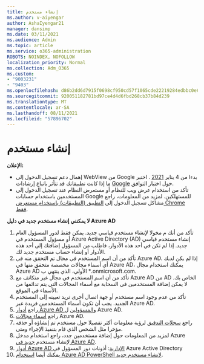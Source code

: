 ```yaml
---
title: إنشاء مستخدم
ms.author: v-aiyengar
author: AshaIyengar21
manager: dansimp
ms.date: 03/11/2021
ms.audience: Admin
ms.topic: article
ms.service: o365-administration
ROBOTS: NOINDEX, NOFOLLOW
localization_priority: Normal
ms.collection: Adm_O365
ms.custom:
- "9003231"
- "9403"
ms.openlocfilehash: d86b2dd6d7915f0698cf950cd57f1065cde22219284edbbc0e64f3a5e69ff252
ms.sourcegitcommit: 920051182781bd97ce4d4d6fbd268cb37b84d239
ms.translationtype: MT
ms.contentlocale: ar-SA
ms.lasthandoff: 08/11/2021
ms.locfileid: "57896702"
---
```

# <a name="create-user"></a>إنشاء مستخدم

**الإعلان:**

- إهمال دعم تسجيل الدخول إلى WebView من Google بدءا من 4 يناير [2021](https://docs.microsoft.com/azure/active-directory/external-identities/google-federation#deprecation-of-webview-sign-in-support) . اختبر ما إذا كانت تطبيقاتك قد تتأثر باتباع إرشادات [Google](https://go.microsoft.com/fwlink/?linkid=2157323) حول اختبار التوافق.
- تأكد من استخدام عرض ويب للنظام أو مستعرض النظام عند تسجيل الدخول إلى المستخدمين باستخدام حسابات Google للمستهلكين. لمزيد من المعلومات، راجع مشاكل تسجيل الدخول إلى [التطبيق (التطبيقات) باستخدام مستعرض Chrome فقط](https://docs.microsoft.com/office365/troubleshoot/miscellaneous/chrome-behavior-affects-applications).

**لا يمكنني إنشاء مستخدم جديد في دليل Azure AD**

1. تأكد من أنك م مخولا لإنشاء مستخدم قياسي جديد. يمكن فقط لدور المسؤول العام أو مسؤول المستخدم في Azure Active Directory (AD) إنشاء مستخدم قياسي جديد. إذا لم تكن في أحد هذه الأدوار، فاطلب من المسؤول إضافتك إلى أحد هذه الأدوار أو إنشاء حساب مستخدم جديد لك.
1. تأكد من أن اسم المستخدم في مجال تم التحقق منه في Azure AD. إذا لم يكن لديك أي أسماء مجالات مخصصة متحقق منها في Azure AD، يمكنك استخدام مجال Azure AD الأولي، الذي ينتهي ب *.onmicrosoft.com.
1. تأكد من أن اسم المستخدم في مجال غير متكاتف مع Azure AD من AD الخاص بك. لا يمكن إضافة المستخدمين في السحابة مع أسماء المجالات التي يتم تدائمها من الأسماء في الموقع.
1. تأكد من عدم وجود اسم مستخدم أو جهة اتصال أخرى تريد تعيينه إلى المستخدم الجديد. يجب أن تكون أسماء المستخدمين فريدة عبر Azure AD.
1. راجع [أدوار Azure AD والمسؤولين](https://portal.azure.com/#blade/Microsoft_AAD_IAM/ActiveDirectoryMenuBlade/RolesAndAdministrators) ل Azure AD.
1. راجع [أسماء مجالات](https://portal.azure.com/#blade/Microsoft_AAD_IAM/ActiveDirectoryMenuBlade/RolesAndAdministrators) Azure AD.
1. راجع [سجلات التدقيق](https://portal.azure.com/#blade/Microsoft_AAD_IAM/ActiveDirectoryMenuBlade/RolesAndAdministrators) لرؤية معلومات أكثر تفصيلا حول مستخدم تم إنشاؤه أو حذفه مؤخرا مثل الشخص الذي قام بتنفيذ الإجراء ومتى.
1. لمزيد من المعلومات حول إضافة مستخدمين جدد، راجع استخدام مدخل Azure لإنشاء مستخدم [جديد في Azure AD](https://docs.microsoft.com/azure/active-directory/active-directory-users-create-azure-portal).
1. [أدوار Azure AD الإدارية](https://docs.microsoft.com/azure/active-directory/active-directory-assign-admin-roles): أذونات دور المسؤول في Azure Active Directory
1. يمكنك أيضا [استخدام Azure AD PowerShell لإنشاء مستخدم جديد](https://docs.microsoft.com/powershell/module/azuread/new-azureaduser?view=azureadps-2.0).
